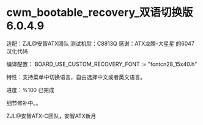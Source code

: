    cwm_bootable_recovery_双语切换版 6.0.4.9
==============================
适配：ZJL@安智ATX团队 测试机型：C8813Q
感谢：ATX龙腾-大星星 的6047汉化代码

编译配置：
BOARD_USE_CUSTOM_RECOVERY_FONT := \"fontcn28_15x40.h\"

特性：支持菜单中切换语言，自由选择中文或者英文语言。

进度：%100 已完成

细节修补中。。

ZJL@安智ATX-C团队，安智ATX新月



